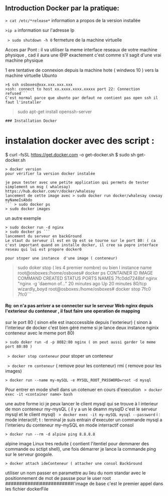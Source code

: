 ## Introduction Docker par la pratique:

```> cat /etc/*release*``` 
information a propos de la version installée


``` >ip a ``` 
information sur l'adresse Ip


``` > sudo shutdown -h 0``` 
fermeture de la machine virtuelle

Acces par Pont : il va utiliser la meme interface reseaux de votre machine physique , cad il aura une @IP exactement c'est comme s'il sagit
d'une vrai machine physique


1 ere tentative de connexion depuis la machine hote ( windwos 10 ) vers la machine virtuelle Ubunto
```
>$ ssh osboxes@xxx.xxx.xxx.xxx
>ssh: connect to host xx.xxxx.xxxx.xxxxx port 22: Connection refused``` 
C'est normal parce que ubunto par defaut ne contient pas open ssh il faut l'installer  
``` 
> sudo apt-get install openssh-server
``` 
### Installation Docker
``` 
# instalation docker avec des script :
$ curl -fsSL https://get.docker.com -o get-docker.sh
$ sudo sh get-docker.sh
``` 
> docker version
pour vérifier la version docker instalée

je peux tester avec une petite application qui permets de tester simplement un msg ( whalesay)
https://hub.docker.com/r/docker/whalesay
lancement de cette image avec > sudo docker run docker/whalesay cowsay myNameIsAbdo
``` > sudo docker ps
> sudo docker images
``` 
un autre exemple
``` 
> sudo docker run -d nginx
> sudo docker ps ``` 
lancement du serveur en backGround 
Le staut du serveur il est en Up est se tourne sur le port 80: ( ca c'est important quand on installe docker, il cree sa popre interface
reseau qui lui est propore docker0

pour stoper une instance  d'une image ( conteneur)
``` 
> sudo doker stop ( les 4 premier nombre) ou bien l instance name
root@osboxes:/home/osboxes# docker ps
CONTAINER ID        IMAGE               COMMAND                  CREATED             STATUS              PORTS               NAMES
7fc0dd7248bf        nginx               "nginx -g 'daemon of…"   20 minutes ago      Up 20 minutes       80/tcp              wizardly_boyd
root@osboxes:/home/osboxes# docker stop 7fc0
7fc0``` 

#### Rq: on n'a pas arriver a se connecter sur le serveur Web nginx depuis l'exterieur du conteneur , il faut faire une operation de mapping 
sur le port 80 ( sinon elle est inacccessible depuis l'exterieur) ( sinon à l'interieur de docker c'est bien géré meme si je lance deux instance
nginix conteneur avec le  meme port 80)
``` 
> sudo doker run -d -p 8082:80 nginx ( on peut aussi garder le meme port 80:80 )
``` 

``` > docker stop conteneur```  pour stoper un conteneur

``` > docker rm conteneur```   ( remove pour les conteneur)   rmi ( remove pour les images)

``` 
> docker run --name my-mySQL -e MYSQL_ROOT_PASSWORD=root -d mysql
``` 
Pour entrer en mode shell dans un cotenuer en cours d'execution
``` > docker exec -it <container name> bash```
 
une autre forme ici je peux lancer le client mysql qui se trouve à l interieur de mon conteneur my-mysQL ( il y a un le deamn mysqlD c'est le serveur mysql et le client mysql)
``` > docker exec -it my-mySQL mysql --password``` 
i : mode interactif; t : terminal je suis entrain d'executer un commande mysql a l'interieru du conteneur my-mySQL en mode interractif consol

``` 
> docker run --rm -d alpine ping 8.8.8.8
```
alpine image Linux tres reduite ( contient l'itentiel pour demmarer des commande ou sctipt shell), une fois démarrer je lance la commande ping sur le serveur googole.

```
> docker attach ideConteneur ( attacher une consol BackGround 
``` 
utiliser un nom passer en paramettre au lieu du nom standar avec le positionnement de mot de passse pour le user root
############l############l'image de base c'est le premier appel dans les fichier dockerFile
